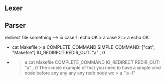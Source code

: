 ## Lexer
## Parser
redirect file something --> io
case 1:   echo OK > a
case 2:   > a echo OK 
- cat Makefile > a
COMPLETE_COMMAND
  SIMPLE_COMMAND: ["cat", "Makefile"]
    IO_REDIRECT
      REDIR_OUT: "a" , 0
- > a cat Makefile 
COMPLETE_COMMAND
  IO_REDIRECT
    REDIR_OUT: "a" , 0
The simple example of that you need to  have a simple cmd node before any any any any redir node
wc > a "ls -l"